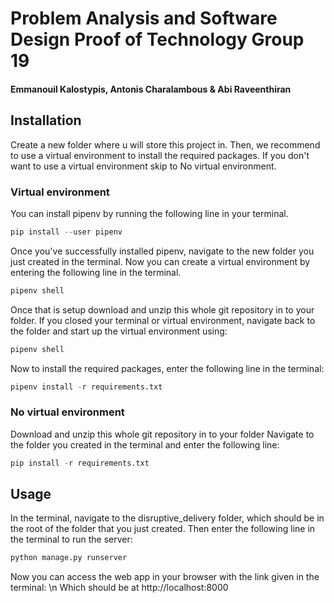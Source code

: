 # Problem Analysis and Software Design Proof of Technology Group 19
#### Emmanouil Kalostypis, Antonis Charalambous & Abi Raveenthiran

## Installation 
Create a new folder where u will store this project in.
Then, we recommend to use a virtual environment to install the required packages.
If you don't want to use a virtual environment skip to No virtual environment.

### Virtual environment
You can install pipenv by running the following line in your terminal.
```python
pip install --user pipenv
```
Once you've successfully installed pipenv, navigate to the new folder you just created in the terminal.
Now you can create a virtual environment by entering the following line in the terminal.
```python
pipenv shell
```
Once that is setup download and unzip this whole git repository in to your folder.
If you closed your terminal or virtual environment, navigate back to the folder and start up the virtual environment using:
```python
pipenv shell
```

Now to install the required packages, enter the following line in the terminal:
```python
pipenv install -r requirements.txt
```

### No virtual environment
Download and unzip this whole git repository in to your folder
Navigate to the folder you created in the terminal and enter the following line:
```python
pip install -r requirements.txt
```

## Usage
In the terminal, navigate to the disruptive_delivery folder, which should be in the root of the folder that you just created.
Then enter the following line in the terminal to run the server:
```python
python manage.py runserver
```

Now you can access the web app in your browser with the link given in the terminal: \n
Which should be at http://localhost:8000
